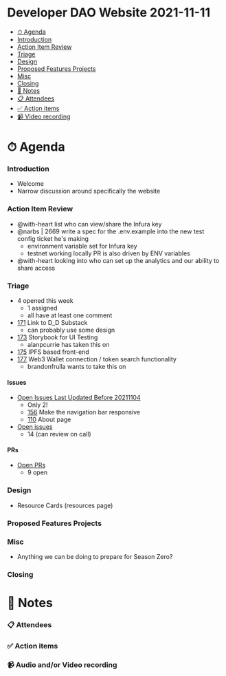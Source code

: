 # Developer DAO Website 2021-11-11

- [⏱ Agenda](#-agenda)
- [Introduction](#introduction)
- [Action Item Review](#actoin-item-review)
- [Triage](#triage)
- [Design](#design)
- [Proposed Features Projects](#proposed-features-projects)
- [Misc](#misc)
- [Closing](#closing)
- [📝 Notes](#-notes)
- [📋 Attendees](#-attendees)
- [✅ Action items](#-action-items)
- [📹 Video recording](#-video-recording)

# ⏱ Agenda

### Introduction

- Welcome
- Narrow discussion around specifically the website

### Action Item Review

- @with-heart list who can view/share the Infura key
- @narbs | 2669 write a spec for the .env.example into the new test config ticket he's making
  - environment variable set for Infura key
  - testnet working locally PR is also driven by ENV variables
- @with-heart looking into who can set up the analytics and our ability to share access


### Triage

- 4 opened this week
  - 1 assigned
  - all have at least one comment
- [171](https://github.com/Developer-DAO/developerdao.com/issues/171) Link to D_D Substack
  - can probably use some design
- [173](https://github.com/Developer-DAO/developerdao.com/issues/173) Storybook for UI Testing
  - alanpcurrie has taken this on
- [175](https://github.com/Developer-DAO/developerdao.com/issues/175) IPFS based front-end
- [177](https://github.com/Developer-DAO/developerdao.com/issues/177) Web3 Wallet connection / token search functionality
  - brandonfrulla wants to take this on

#### Issues

- [Open Issues Last Updated Before 20211104](https://github.com/Developer-DAO/developer-dao/issues?q=is%3Aissue+is%3Aopen+updated%3A<2021-11-04)
  - Only 2!
  - [156](https://github.com/Developer-DAO/developerdao.com/issues/156) Make the navigation bar responsive
  - [110](https://github.com/Developer-DAO/developerdao.com/issues/110) About page
- [Open issues](https://github.com/Developer-DAO/developer-dao/issues)
  - 14 (can review on call)

#### PRs

- [Open PRs](https://github.com/Developer-DAO/developer-dao/pulls)
  - 9 open

### Design

- Resource Cards (resources page)


### Proposed Features Projects


### Misc

- Anything we can be doing to prepare for Season Zero?

### Closing


# 📝 Notes


### 📋 Attendees


### ✅ Action items


### 📹 Audio and/or Video recording
